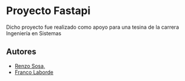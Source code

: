 
# Proyecto Fastapi

Dicho proyecto fue realizado como apoyo para una tesina de la carrera Ingeniería en Sistemas 


## Autores

- [Renzo Sosa, ](https://github.com/Renzo96)
- [Franco Laborde](https://github.com/FrancoJALaborde)

